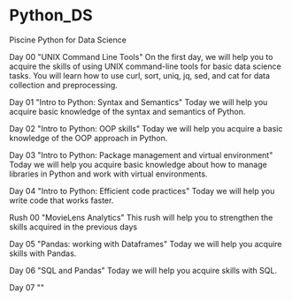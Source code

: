 # Python_DS

Piscine Python for Data Science

Day 00 "UNIX Command Line Tools"
On the first day, we will help you to acquire the skills of using UNIX command-line tools for basic data science tasks. You will learn how to use curl, sort, uniq, jq, sed, and cat for data collection and preprocessing.

Day 01 "Intro to Python: Syntax and Semantics"
Today we will help you acquire basic knowledge of the syntax and semantics of Python.

Day 02 "Intro to Python: OOP skills"
Today we will help you acquire a basic knowledge of the OOP approach in Python.

Day 03 "Intro to Python: Package management and virtual environment"
Today we will help you acquire basic knowledge about how to manage libraries in Python and work with virtual environments.

Day 04 "Intro to Python: Efficient code practices"
Today we will help you write code that works faster.

Rush 00 "MovieLens Analytics"
This rush will help you to strengthen the skills acquired in the previous days

Day 05 "Pandas: working with Dataframes"
Today we will help you acquire skills with Pandas.

Day 06 "SQL and Pandas"
Today we will help you acquire skills with SQL.

Day 07 ""
